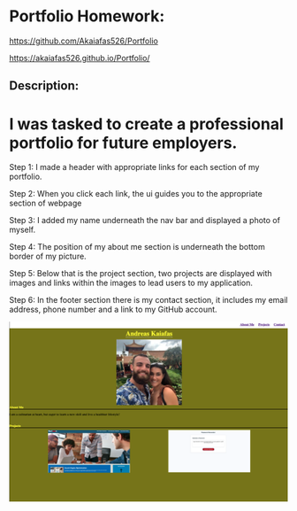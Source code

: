 # Portfolio Homework:

https://github.com/Akaiafas526/Portfolio

https://akaiafas526.github.io/Portfolio/



## Description:

# I was tasked to create a professional portfolio for future employers.

Step 1: I made a header with appropriate links for each section of my portfolio.

Step 2: When you click each link, the ui guides you to the appropriate section of webpage

Step 3: I added my name underneath the nav bar and displayed a photo of myself.

Step 4: The position of my about me section is underneath the bottom border of my picture.

Step 5: Below that is the project section, two projects are displayed with images and links within the images to lead users to my application.

Step 6: In the footer section there is my contact section, it includes my email address, phone number and a link to my GitHub account.

![Picture 1](/assets/images/Portfolio-screenshot.png)
